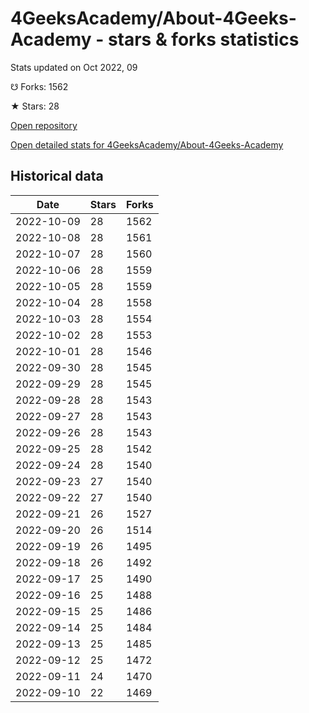 # 4GeeksAcademy/About-4Geeks-Academy - stars & forks statistics

Stats updated on Oct 2022, 09

☋ Forks: 1562

★ Stars: 28

[Open repository](https://github.com/4GeeksAcademy/About-4Geeks-Academy)

[Open detailed stats for 4GeeksAcademy/About-4Geeks-Academy](https://reviewgithub.com/rep/4GeeksAcademy/About-4Geeks-Academy)

## Historical data
| Date | Stars | Forks |
|------|-------|-------|
| 2022-10-09 | 28 | 1562 | 
| 2022-10-08 | 28 | 1561 | 
| 2022-10-07 | 28 | 1560 | 
| 2022-10-06 | 28 | 1559 | 
| 2022-10-05 | 28 | 1559 | 
| 2022-10-04 | 28 | 1558 | 
| 2022-10-03 | 28 | 1554 | 
| 2022-10-02 | 28 | 1553 | 
| 2022-10-01 | 28 | 1546 | 
| 2022-09-30 | 28 | 1545 | 
| 2022-09-29 | 28 | 1545 | 
| 2022-09-28 | 28 | 1543 | 
| 2022-09-27 | 28 | 1543 | 
| 2022-09-26 | 28 | 1543 | 
| 2022-09-25 | 28 | 1542 | 
| 2022-09-24 | 28 | 1540 | 
| 2022-09-23 | 27 | 1540 | 
| 2022-09-22 | 27 | 1540 | 
| 2022-09-21 | 26 | 1527 | 
| 2022-09-20 | 26 | 1514 | 
| 2022-09-19 | 26 | 1495 | 
| 2022-09-18 | 26 | 1492 | 
| 2022-09-17 | 25 | 1490 | 
| 2022-09-16 | 25 | 1488 | 
| 2022-09-15 | 25 | 1486 | 
| 2022-09-14 | 25 | 1484 | 
| 2022-09-13 | 25 | 1485 | 
| 2022-09-12 | 25 | 1472 | 
| 2022-09-11 | 24 | 1470 | 
| 2022-09-10 | 22 | 1469 | 

